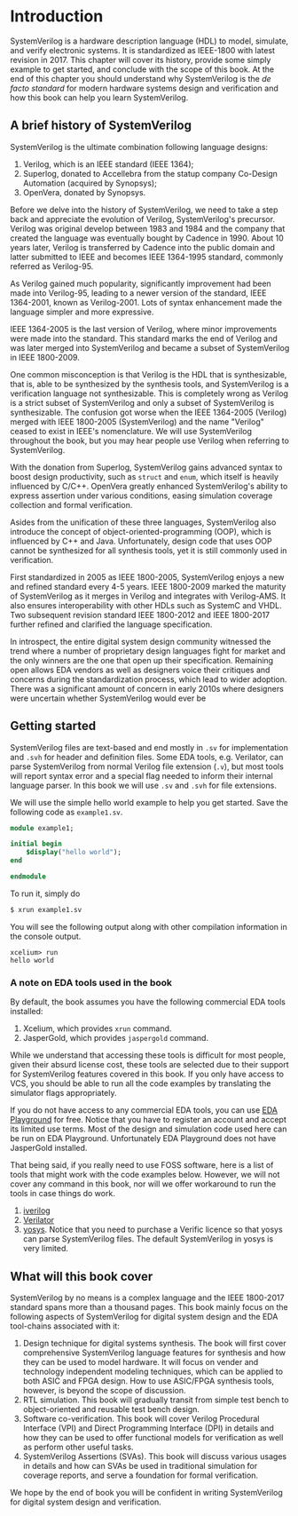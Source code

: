 # Introduction
SystemVerilog is a hardware description language (HDL) to model, simulate, and verify electronic systems. It is standardized as IEEE-1800 with latest revision in 2017. This chapter will cover its history, provide some simply example to get started, and conclude with the scope of this book. At the end of this chapter you should understand why SystemVerilog is the *de facto standard* for modern hardware systems design and verification and how this book can help you learn SystemVerilog.

## A brief history of SystemVerilog
SystemVerilog is the ultimate combination following language designs:

1. Verilog, which is an IEEE standard (IEEE 1364);
2. Superlog, donated to Accellebra from the statup company Co-Design Automation (acquired by Synopsys);
3. OpenVera, donated by Synopsys.

Before we delve into the history of SystemVerilog, we need to take a step back and appreciate the evolution of Verilog, SystemVerilog's precursor. Verilog was original develop between 1983 and 1984 and the company that created the language was eventually bought by Cadence in 1990. About 10 years later, Verilog is transferred by Cadence into the public domain and latter submitted to IEEE and becomes IEEE 1364-1995 standard, commonly referred as Verilog-95.

As Verilog gained much popularity, significantly improvement had been made into Verilog-95, leading to a newer version of the standard, IEEE 1364-2001, known as Verilog-2001. Lots of syntax enhancement made the language simpler and more expressive.

IEEE 1364-2005 is the last version of Verilog, where minor improvements were made into the standard. This standard marks the end of Verilog and was later merged into SystemVerilog and became a subset of SystemVerilog in IEEE 1800-2009.

One common misconception is that Verilog is the HDL that is synthesizable, that is, able to be synthesized by the synthesis tools, and SystemVerilog is a verification language not synthesizable. This is completely wrong as Verilog is a strict subset of SystemVerilog and only a subset of SystemVerilog is synthesizable. The confusion got worse when the IEEE 1364-2005 (Verilog) merged with IEEE 1800-2005 (SystemVerilog) and the name "Verilog" ceased to exist in IEEE's nomenclature. We will use SystemVerilog throughout the book, but you may hear people use Verilog when referring to SystemVerilog.

With the donation from Superlog, SystemVerilog gains advanced syntax to boost design productivity, such as `struct` and `enum`, which itself is heavily influenced by C/C++. OpenVera greatly enhanced SystemVerilog's ability to express assertion under various conditions, easing simulation coverage collection and formal verification.

Asides from the unification of these three languages, SystemVerilog also introduce the concept of object-oriented-programming (OOP), which is influenced by C++ and Java. Unfortunately, design code that uses OOP cannot be synthesized for all synthesis tools, yet it is still commonly used in verification.

First standardized in 2005 as IEEE 1800-2005, SystemVerilog enjoys a new and refined standard every 4-5 years. IEEE 1800-2009 marked the maturity of SystemVerilog as it merges in Verilog and integrates with Verilog-AMS. It also ensures interoperability with other HDLs such as SystemC and VHDL. Two subsequent revision standard IEEE 1800-2012 and IEEE 1800-2017 further refined and clarified the language specification.

In introspect, the entire digital system design community witnessed the trend where a number of proprietary design languages fight for market and the only winners are the one that open up their specification. Remaining open allows EDA vendors as well as designers voice their critiques and concerns during the standardization process, which lead to wider adoption. There was a significant amount of concern in early 2010s where designers were uncertain whether SystemVerilog would ever be

## Getting started
SystemVerilog files are text-based and end mostly in `.sv` for implementation and `.svh` for header and definition files. Some EDA tools, e.g. Verilator, can parse SystemVerilog from normal Verilog file extension (`.v`), but most tools will report syntax error and a special flag needed to inform their internal language parser. In this book we will use `.sv` and `.svh` for file extensions.

We will use the simple hello world example to help you get started. Save the following code as `example1.sv`.
```SystemVerilog
module example1;

initial begin
    $display("hello world");
end

endmodule
```

To run it, simply do
```bash
$ xrun example1.sv
```

You will see the following output along with other compilation information in the console output.
```
xcelium> run
hello world
```

### A note on EDA tools used in the book
By default, the book assumes you have the following commercial EDA tools installed:
1. Xcelium, which provides `xrun` command.
2. JasperGold, which provides `jaspergold` command.

While we understand that accessing these tools is difficult for most people, given their absurd license cost, these tools are selected due to their support for SystemVerilog features covered in this book. If you only have access to VCS, you should be able to run all the code examples by translating the simulator flags appropriately.

If you do not have access to any commercial EDA tools, you can use [EDA Playground](https://www.edaplayground.com/) for free. Notice that you have to register an account and accept its limited use terms. Most of the design and simulation code used here can be run on EDA Playground. Unfortunately EDA Playground does not have JasperGold installed.

That being said, if you really need to use FOSS software, here is a list of tools that might work with the code examples below. However, we will not cover any command in this book, nor will we offer workaround to run the tools in case things do work.

1. [iverilog](http://iverilog.icarus.com/)
2. [Verilator](https://www.veripool.org/wiki/verilator)
3. [yosys](http://www.clifford.at/yosys/). Notice that you need to purchase a Verific licence so that yosys can parse SystemVerilog files. The default SystemVerilog in yosys is very limited.

## What will this book cover
SystemVerilog by no means is a complex language and the IEEE 1800-2017 standard spans more than a thousand pages. This book mainly focus on the following aspects of SystemVerilog for digital system design and the EDA tool-chains associated with it:

1. Design technique for digital systems synthesis. The book will first cover comprehensive SystemVerilog language features for synthesis and how they can be used to model hardware. It will focus on vender and technology independent modeling techniques, which can be applied to both ASIC and FPGA design. How to use ASIC/FPGA synthesis tools, however, is beyond the scope of discussion.
2. RTL simulation. This book will gradually transit from simple test bench to object-oriented and reusable test bench design.
3. Software co-verification. This book will cover Verilog Procedural Interface (VPI) and Direct Programming Interface (DPI) in details and how they can be used to offer functional models for verification as well as perform other useful tasks.
4. SystemVerilog Assertions (SVAs). This book will discuss various usages in details and how can SVAs be used in traditional simulation for coverage reports, and serve a foundation for formal verification.

We hope by the end of book you will be confident in writing SystemVerilog for digital system design and verification.